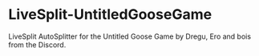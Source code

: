 # LiveSplit-UntitledGooseGame
LiveSplit AutoSplitter for the Untitled Goose Game by Dregu, Ero and bois from the Discord.